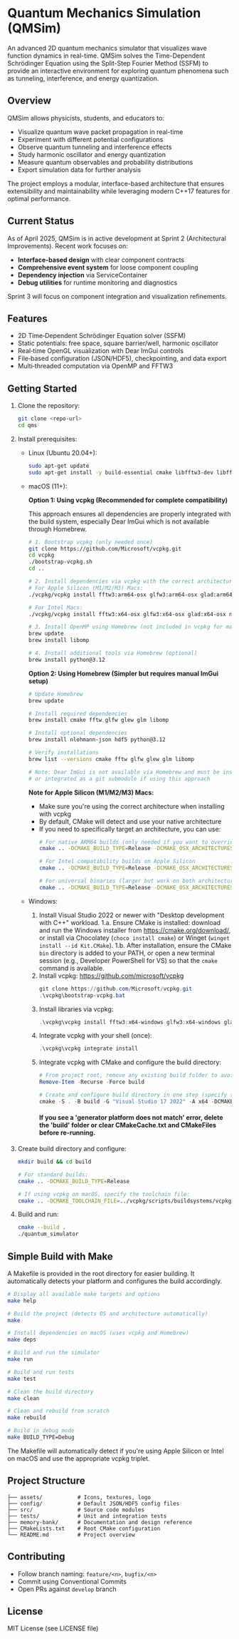# Quantum Mechanics Simulation (QMSim)

An advanced 2D quantum mechanics simulator that visualizes wave function dynamics in real-time. QMSim solves the Time-Dependent Schrödinger Equation using the Split-Step Fourier Method (SSFM) to provide an interactive environment for exploring quantum phenomena such as tunneling, interference, and energy quantization.

## Overview

QMSim allows physicists, students, and educators to:

- Visualize quantum wave packet propagation in real-time
- Experiment with different potential configurations
- Observe quantum tunneling and interference effects
- Study harmonic oscillator and energy quantization
- Measure quantum observables and probability distributions
- Export simulation data for further analysis

The project employs a modular, interface-based architecture that ensures extensibility and maintainability while leveraging modern C++17 features for optimal performance.

## Current Status

As of April 2025, QMSim is in active development at Sprint 2 (Architectural Improvements). Recent work focuses on:

- **Interface-based design** with clear component contracts
- **Comprehensive event system** for loose component coupling
- **Dependency injection** via ServiceContainer
- **Debug utilities** for runtime monitoring and diagnostics

Sprint 3 will focus on component integration and visualization refinements.

## Features
- 2D Time‑Dependent Schrödinger Equation solver (SSFM)
- Static potentials: free space, square barrier/well, harmonic oscillator
- Real‑time OpenGL visualization with Dear ImGui controls
- File‑based configuration (JSON/HDF5), checkpointing, and data export
- Multi‑threaded computation via OpenMP and FFTW3

## Getting Started
1. Clone the repository:
   ```bash
   git clone <repo-url>
   cd qms
   ```
2. Install prerequisites:
   - Linux (Ubuntu 20.04+):
     ```bash
     sudo apt-get update
     sudo apt-get install -y build-essential cmake libfftw3-dev libfftw3-doc libglfw3-dev libglew-dev libglm-dev
     ```
   
   - macOS (11+):
     
     **Option 1: Using vcpkg (Recommended for complete compatibility)**
     
     This approach ensures all dependencies are properly integrated with the build system, especially Dear ImGui which is not available through Homebrew.
     
     ```bash
     # 1. Bootstrap vcpkg (only needed once)
     git clone https://github.com/Microsoft/vcpkg.git
     cd vcpkg
     ./bootstrap-vcpkg.sh
     cd ..
     
     # 2. Install dependencies via vcpkg with the correct architecture
     # For Apple Silicon (M1/M2/M3) Macs:
     ./vcpkg/vcpkg install fftw3:arm64-osx glfw3:arm64-osx glad:arm64-osx nlohmann-json:arm64-osx hdf5:arm64-osx "imgui[glfw-binding,opengl3-binding]:arm64-osx" --recurse
     
     # For Intel Macs:
     ./vcpkg/vcpkg install fftw3:x64-osx glfw3:x64-osx glad:x64-osx nlohmann-json:x64-osx hdf5:x64-osx "imgui[glfw-binding,opengl3-binding]:x64-osx" --recurse
     
     # 3. Install OpenMP using Homebrew (not included in vcpkg for macOS)
     brew update
     brew install libomp
     
     # 4. Install additional tools via Homebrew (optional)
     brew install python@3.12
     ```
     
     **Option 2: Using Homebrew (Simpler but requires manual ImGui setup)**
     
     ```bash
     # Update Homebrew
     brew update
     
     # Install required dependencies
     brew install cmake fftw glfw glew glm libomp
     
     # Install optional dependencies
     brew install nlohmann-json hdf5 python@3.12
     
     # Verify installations
     brew list --versions cmake fftw glfw glew glm libomp
     
     # Note: Dear ImGui is not available via Homebrew and must be installed manually
     # or integrated as a git submodule if using this approach
     ```
     
     **Note for Apple Silicon (M1/M2/M3) Macs:**
     - Make sure you're using the correct architecture when installing with vcpkg
     - By default, CMake will detect and use your native architecture
     - If you need to specifically target an architecture, you can use:
       ```bash
       # For native ARM64 builds (only needed if you want to override the default)
       cmake .. -DCMAKE_BUILD_TYPE=Release -DCMAKE_OSX_ARCHITECTURES=arm64
       
       # For Intel compatibility builds on Apple Silicon
       cmake .. -DCMAKE_BUILD_TYPE=Release -DCMAKE_OSX_ARCHITECTURES=x86_64
       
       # For universal binaries (larger but work on both architectures)
       cmake .. -DCMAKE_BUILD_TYPE=Release -DCMAKE_OSX_ARCHITECTURES="arm64;x86_64"
       ```
   
   - Windows:
     1. Install Visual Studio 2022 or newer with "Desktop development with C++" workload.
     1.a. Ensure CMake is installed: download and run the Windows installer from https://cmake.org/download/, or install via Chocolatey (`choco install cmake`) or Winget (`winget install --id Kit.CMake`).
     1.b. After installation, ensure the CMake `bin` directory is added to your PATH, or open a new terminal session (e.g., Developer PowerShell for VS) so that the `cmake` command is available.
     2. Install vcpkg: https://github.com/microsoft/vcpkg
        ```powershell
        git clone https://github.com/Microsoft/vcpkg.git
        .\vcpkg\bootstrap-vcpkg.bat
        ```
     3. Install libraries via vcpkg:
        ```powershell
        .\vcpkg\vcpkg install fftw3:x64-windows glfw3:x64-windows glad:x64-windows nlohmann-json:x64-windows hdf5:x64-windows imgui[glfw-binding,opengl3-binding]:x64-windows gtest:x64-windows --recurse
        ```
     4. Integrate vcpkg with your shell (once):
        ```powershell
        .\vcpkg\vcpkg integrate install
        ```
     5. Integrate vcpkg with CMake and configure the build directory:
        ```powershell
        # From project root, remove any existing build folder to avoid generator/cache mismatch:
        Remove-Item -Recurse -Force build
        
        # Create and configure build directory in one step (specify source, build, generator, toolchain):
        cmake -S . -B build -G "Visual Studio 17 2022" -A x64 -DCMAKE_TOOLCHAIN_FILE="${PWD}\vcpkg\scripts\buildsystems\vcpkg.cmake" -DCMAKE_BUILD_TYPE=Release
        ```
        #### If you see a 'generator platform does not match' error, delete the 'build' folder or clear CMakeCache.txt and CMakeFiles before re-running.
3. Create build directory and configure:
   ```bash
   mkdir build && cd build
   
   # For standard builds:
   cmake .. -DCMAKE_BUILD_TYPE=Release
   
   # If using vcpkg on macOS, specify the toolchain file:
   cmake .. -DCMAKE_TOOLCHAIN_FILE=../vcpkg/scripts/buildsystems/vcpkg.cmake -DCMAKE_BUILD_TYPE=Release
   ```

4. Build and run:
   ```bash
   cmake --build .
   ./quantum_simulator
   ```

## Simple Build with Make

A Makefile is provided in the root directory for easier building. It automatically detects your platform and configures the build accordingly.

```bash
# Display all available make targets and options
make help

# Build the project (detects OS and architecture automatically)
make

# Install dependencies on macOS (uses vcpkg and Homebrew)
make deps

# Build and run the simulator
make run

# Build and run tests
make test

# Clean the build directory
make clean

# Clean and rebuild from scratch
make rebuild

# Build in debug mode
make BUILD_TYPE=Debug
```

The Makefile will automatically detect if you're using Apple Silicon or Intel on macOS and use the appropriate vcpkg triplet.

## Project Structure
```
├── assets/           # Icons, textures, logo
├── config/           # Default JSON/HDF5 config files
├── src/              # Source code modules
├── tests/            # Unit and integration tests
├── memory-bank/      # Documentation and design reference
├── CMakeLists.txt    # Root CMake configuration
└── README.md         # Project overview
```

## Contributing
- Follow branch naming: `feature/<n>`, `bugfix/<n>`
- Commit using Conventional Commits
- Open PRs against `develop` branch

## License
MIT License (see LICENSE file)